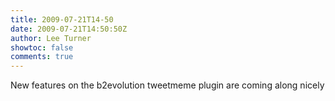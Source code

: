 ```yaml
---
title: 2009-07-21T14-50
date: 2009-07-21T14:50:50Z
author: Lee Turner
showtoc: false
comments: true
---
```


New features on the b2evolution tweetmeme plugin are coming along nicely

